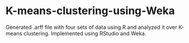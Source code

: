 # K-means-clustering-using-Weka
Generated .arff file with four sets of data using R and analyzed it over K-means clustering. Implemented using RStudio and Weka.
